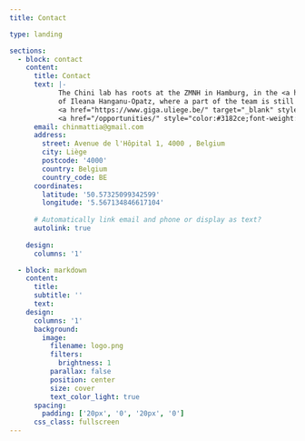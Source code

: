 ```yaml
---
title: Contact

type: landing

sections:
  - block: contact
    content:
      title: Contact
      text: |-
            The Chini lab has roots at the ZMNH in Hamburg, in the <a href="https://www.opatzlab.com/" target="_blank" style="color:#3182ce;font-weight:bold;">lab</a>
            of Ileana Hanganu-Opatz, where a part of the team is still located. We are in the process of establishing a new site at
            <a href="https://www.giga.uliege.be/" target="_blank" style="color:#3182ce;font-weight:bold;">GIGA Institute</a> in Liège. The lab in Liège is generously funded by a MISU grant of the FNRS and will start in January 2026. We are looking for new members to
            <a href="/opportunities/" style="color:#3182ce;font-weight:bold;">join the team</a>. The address below refers to our new home at GIGA.
      email: chinmattia@gmail.com
      address:
        street: Avenue de l'Hôpital 1, 4000 , Belgium
        city: Liège
        postcode: '4000'
        country: Belgium
        country_code: BE
      coordinates:
        latitude: '50.57325099342599'
        longitude: '5.567134846617104'
    
      # Automatically link email and phone or display as text?
      autolink: true
    
    design:
      columns: '1'

  - block: markdown
    content:
      title:
      subtitle: ''
      text:
    design:
      columns: '1'
      background:
        image: 
          filename: logo.png
          filters:
            brightness: 1
          parallax: false
          position: center
          size: cover
          text_color_light: true
      spacing:
        padding: ['20px', '0', '20px', '0']
      css_class: fullscreen
---
```

